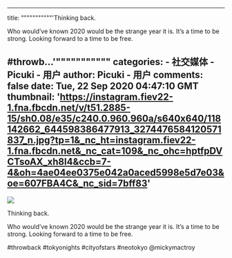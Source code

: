 
---
title: """""""""""'Thinking back. 

Who would’ve known 2020 would be the strange year it is. It’s a time to be strong. Looking forward to a time to be free. 

 #throwb...'"""""""""""
categories: 
    - 社交媒体
    - Picuki - 用户
author: Picuki - 用户
comments: false
date: Tue, 22 Sep 2020 04:47:10 GMT
thumbnail: 'https://instagram.fiev22-1.fna.fbcdn.net/v/t51.2885-15/sh0.08/e35/c240.0.960.960a/s640x640/118142662_644598386477913_3274476584120571837_n.jpg?tp=1&_nc_ht=instagram.fiev22-1.fna.fbcdn.net&_nc_cat=109&_nc_ohc=hptfpDVCTsoAX_xh8l4&ccb=7-4&oh=4ae04ee0375e042a0aced5998e5d7e03&oe=607FBA4C&_nc_sid=7bff83'
---

<div>   
<img src="https://instagram.fiev22-1.fna.fbcdn.net/v/t51.2885-15/sh0.08/e35/c240.0.960.960a/s640x640/118142662_644598386477913_3274476584120571837_n.jpg?tp=1&_nc_ht=instagram.fiev22-1.fna.fbcdn.net&_nc_cat=109&_nc_ohc=hptfpDVCTsoAX_xh8l4&ccb=7-4&oh=4ae04ee0375e042a0aced5998e5d7e03&oe=607FBA4C&_nc_sid=7bff83" referrerpolicy="no-referrer"><p>Thinking back. 

Who would’ve known 2020 would be the strange year it is. It’s a time to be strong. Looking forward to a time to be free. 

 #throwback  #tokyonights  #cityofstars  #neotokyo @mickymactroy</p>  
</div>
            